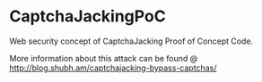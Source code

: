 CaptchaJackingPoC
=================

Web security concept of CaptchaJacking Proof of Concept Code.

More information about this attack can be found @ http://blog.shubh.am/captchajacking-bypass-captchas/
